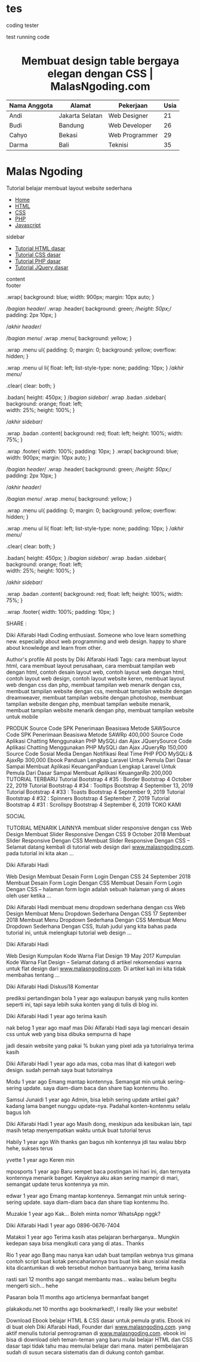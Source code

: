 # tes
coding tester

<html>
  <body> test running code </body>
  
  <html>
<head>
	<title>Membuat design table bergaya elegan dengan CSS | MalasNgoding.com</title>
        <link rel="stylesheet" type="text/css" href="style.css">
</head>
<body>
	<center><h1>Membuat design table bergaya elegan dengan CSS | MalasNgoding.com</h1></center>
	<table cellspacing='0'>
		<thead>
			<tr>
				<th>Nama Anggota</th>
				<th>Alamat</th>
				<th>Pekerjaan</th>
				<th>Usia</th>
			</tr>
		</thead>
		<tbody>
			<tr>
				<td>Andi</td>
				<td>Jakarta Selatan</td>
				<td>Web Designer</td>
				<td>21</td>
			</tr>
			<tr>
				<td>Budi</td>
				<td>Bandung</td>
				<td>Web Developer</td>
				<td>26</td>
			</tr>
			<tr>
				<td>Cahyo</td>
				<td>Bekasi</td>
				<td>Web Programmer</td>
				<td>29</td>
			</tr>
			<tr>
				<td>Darma</td>
				<td>Bali</td>
				<td>Teknisi</td>
				<td>35</td>
			</tr>
		</tbody>
	</table>
</body>
</html>

<html>
<head>
	<title></title>
	<link rel="stylesheet" type="text/css" href="style.css">
</head>
<body>
	<div class="wrap">
		<div class="header">			
			<h1>Malas Ngoding</h1>
			<p>Tutorial belajar membuat layout website sederhana</p>
		</div>
		<div class="menu">
			<ul>
				<li><a href="#">Home</a></li>
				<li><a href="#">HTML</a></li>
				<li><a href="#">CSS</a></li>
				<li><a href="#">PHP</a></li>
				<li><a href="#">Javascript</a></li>				
			</ul>
		</div>
		<div class="badan">			
			<div class="sidebar">
				sidebar
				<ul>
					<li><a href="#">Tutorial HTML dasar</a></li>
					<li><a href="#">Tutorial CSS dasar</a></li>
					<li><a href="#">Tutorial PHP dasar</a></li>
					<li><a href="#">Tutorial JQuery dasar</a></li>				
				</ul>
			</div>
			<div class="content">
				content
			</div>
		</div>
		<div class="clear"></div>
		<div class="footer">
			footer
		</div>
	</div>
</body>
</html>


 
.wrap{
	background: blue;
	width: 900px;
	margin: 10px auto;
}

/*bagian header*/
.wrap .header{
	background: green;
	/*height: 50px;*/
	padding: 2px 10px;
}

/*akhir header*/

/*bagian menu*/
.wrap .menu{
	background: yellow;
}

.wrap .menu ul{
	padding: 0;
	margin: 0;
	background: yellow;
	overflow: hidden;
}

.wrap .menu ul li{
	float: left;
	list-style-type: none;
	padding: 10px;
}
/*akhir menu*/

.clear{
	clear: both;
}

.badan{
	height: 450px;
}
/*bagian sidebar*/
.wrap .badan .sidebar{
	background: orange;
	float: left;	
	width: 25%;
	height: 100%;
}

/*akhir sidebar*/

.wrap .badan .content{
	background: red;
	float: left;
	height: 100%;
	width: 75%;	
}

.wrap .footer{
	width: 100%;
	padding: 10px;
}
.wrap{
	background: blue;
	width: 900px;
	margin: 10px auto;
}
 
/*bagian header*/
.wrap .header{
	background: green;
	/*height: 50px;*/
	padding: 2px 10px;
}
 
/*akhir header*/
 
/*bagian menu*/
.wrap .menu{
	background: yellow;
}
 
.wrap .menu ul{
	padding: 0;
	margin: 0;
	background: yellow;
	overflow: hidden;
}
 
.wrap .menu ul li{
	float: left;
	list-style-type: none;
	padding: 10px;
}
/*akhir menu*/
 
.clear{
	clear: both;
}
 
.badan{
	height: 450px;
}
/*bagian sidebar*/
.wrap .badan .sidebar{
	background: orange;
	float: left;	
	width: 25%;
	height: 100%;
}
 
/*akhir sidebar*/
 
.wrap .badan .content{
	background: red;
	float: left;
	height: 100%;
	width: 75%;	
}
 
.wrap .footer{
	width: 100%;
	padding: 10px;
}





 
SHARE :

Diki Alfarabi Hadi
Coding enthusiast. Someone who love learn something new. especially about web programming and web design. happy to share about knowledge and learn from other.

Author's profile All posts by Diki Alfarabi Hadi
Tags: cara membuat layout html, cara membuat layout perusahaan, cara membuat tampilan web dengan html, contoh desain layout web, contoh layout web dengan html, contoh layout web design, contoh layout website keren, membuat layout web dengan css dan php, membuat tampilan web menarik dengan css, membuat tampilan website dengan css, membuat tampilan website dengan dreamweaver, membuat tampilan website dengan photoshop, membuat tampilan website dengan php, membuat tampilan website menarik, membuat tampilan website menarik dengan php, membuat tampilan website untuk mobile



 

PRODUK
Source Code SPK Penerimaan Beasiswa Metode SAWSource Code SPK Penerimaan Beasiswa Metode SAWRp 400,000
Source Code Aplikasi Chatting Menggunakan PHP MySQLi dan Ajax JQuerySource Code Aplikasi Chatting Menggunakan PHP MySQLi dan Ajax JQueryRp 150,000
Source Code Sosial Media Dengan Notifikasi Real Time PHP PDO MySQLi & AjaxRp 300,000
Ebook Panduan Lengkap Laravel Untuk Pemula Dari Dasar Sampai Membuat Aplikasi KeuanganPanduan Lengkap Laravel Untuk Pemula Dari Dasar Sampai Membuat Aplikasi KeuanganRp 200,000
TUTORIAL TERBARU
Tutorial Bootstrap 4 #35 : Border Bootstrap 4 October 22, 2019
Tutorial Bootstrap 4 #34 : Tooltips Bootstrap 4 September 13, 2019
Tutorial Bootstrap 4 #33 : Toasts Bootstrap 4 September 9, 2019
Tutorial Bootstrap 4 #32 : Spinners Bootstrap 4 September 7, 2019
Tutorial Bootstrap 4 #31 : Scrollspy Bootstrap 4 September 6, 2019
TOKO KAMI
  
SOCIAL

TUTORIAL MENARIK LAINNYA
membuat slider responsive dengan css
Web Design
Membuat Slider Responsive Dengan CSS
9 October 2018
Membuat Slider Responsive Dengan CSS Membuat Slider Responsive Dengan CSS – Selamat datang kembali di tutorial web design dari www.malasngoding.com. pada tutorial ini kita akan ...

Diki Alfarabi Hadi

Web Design
Membuat Desain Form Login Dengan CSS
24 September 2018
Membuat Desain Form Login Dengan CSS Membuat Desain Form Login Dengan CSS – halaman form login adalah sebuah halaman yang di akses oleh user ketika ...

Diki Alfarabi Hadi
membuat menu dropdown sederhana dengan css
Web Design
Membuat Menu Dropdown Sederhana Dengan CSS
17 September 2018
Membuat Menu Dropdown Sederhana Dengan CSS Membuat Menu Dropdown Sederhana Dengan CSS, Itulah judul yang kita bahas pada tutorial ini, untuk melengkapi tutorial web design ...

Diki Alfarabi Hadi

Web Design
Kumpulan Kode Warna Flat Design
19 May 2017
Kumpulan Kode Warna Flat Design – Selamat datang di artikel rekomendasi warna untuk flat design dari www.malasngoding.com. Di artikel kali ini kita tidak membahas tentang ...

Diki Alfarabi Hadi
Diskusi18 Komentar

prediksi pertandingan bola 1 year ago
walaupun banyak yang nulis konten seperti ini, tapi saya lebih suka konten yang di tulis di blog ini.


Diki Alfarabi Hadi 1 year ago
terima kasih


nak belog 1 year ago
maaf mas Diki Alfarabi Hadi
saya lagi mencari desain css untuk web yang bisa dibuka sempurna di hape

jadi desain website yang pakai % bukan yang pixel
ada ya tutorialnya
terima kasih


Diki Alfarabi Hadi 1 year ago
ada mas, coba mas lihat di kategori web design. sudah pernah saya buat tutorialnya


Modu 1 year ago
Emang mantap kontennya. Semangat min untuk sering-sering update.
saya diam-diam baca dan share tiap kontenmu lho.


Samsul Junaidi 1 year ago
Admin, bisa lebih sering update artikel gak? kadang lama
banget nunggu update-nya. Padahal konten-kontenmu selalu bagus loh


Diki Alfarabi Hadi 1 year ago
Masih dong, meskipun ada kesibukan lain, tapi masih tetap menyempatkan waktu untuk buat tutorial terus


Habily 1 year ago
Wih thanks gan bagus nih kontennya jdi tau walau bbrp hehe, sukses terus


yvette 1 year ago
Keren min


mposports 1 year ago
Baru sempet baca postingan ini hari ini, dan ternyata kontennya menarik banget.
Kayaknya aku akan sering mampir di mari, semangat update terus kontennya
ya min.


edwar 1 year ago
Emang mantap kontennya. Semangat min untuk sering-sering update.
saya diam-diam baca dan share tiap kontenmu lho.


Muzakie 1 year ago
Kak… Boleh minta nomor WhatsApp nggk?


Diki Alfarabi Hadi 1 year ago
0896-0676-7404


Matakoi 1 year ago
Terima kasih atas pelajaran berharganya.. Mungkin kedepan saya bisa mengikuti cara yang di atas.. Thanks


Rio 1 year ago
Bang mau nanya kan udah buat tampilan webnya trus gimana contoh script buat kotak pencahariannya trus buat link akun sosial media kita dicantumkan di web tersebut mohon bantuannya bang, terima kasih


rasti sari 12 months ago
sangat membantu mas… walau belum begitu mengerti sich… hehe


Pasaran bola 11 months ago
articlenya bermanfaat banget


plakakodu.net 10 months ago
bookmarked!!, I really like your website!


Download Ebook belajar HTML & CSS dasar untuk pemula gratis.
Ebook ini di buat oleh Diki Alfarabi Hadi, Founder dari www.malasngoding.com. yang aktif menulis tutorial pemrograman di www.malasngoding.com. ebook ini bisa di download oleh teman-teman yang baru mulai belajar HTML dan CSS dasar tapi tidak tahu mau memulai belajar dari mana. materi pembelajaran sudah di susun secara sistematis dan di dukung contoh gambar.

